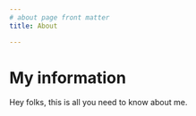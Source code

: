 ```yaml
---
# about page front matter
title: About

---
```


# My information

Hey folks, this is all you need to know about me.